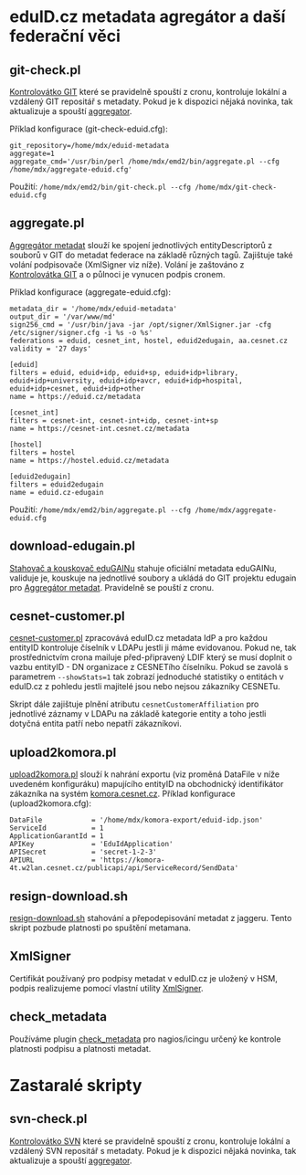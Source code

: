 # eduID.cz metadata agregátor a daší federační věci

## git-check.pl
[Kontrolovátko GIT](bin/git-check.pl) které se pravidelně spouští z cronu, kontroluje lokální a vzdálený GIT repositář s metadaty. Pokud je k dispozici nějaká novinka, tak aktualizuje a spouští [aggregator](bin/aggregate.pl).

Příklad konfigurace (git-check-eduid.cfg):
```
git_repository=/home/mdx/eduid-metadata
aggregate=1
aggregate_cmd='/usr/bin/perl /home/mdx/emd2/bin/aggregate.pl --cfg /home/mdx/aggregate-eduid.cfg'
```
Použití: ``/home/mdx/emd2/bin/git-check.pl --cfg /home/mdx/git-check-eduid.cfg``

## aggregate.pl
[Aggregátor metadat](bin/aggregate.pl) slouží ke spojení jednotlivých entityDescriptorů z souborů v GIT do metadat federace na základě různých tagů. Zajištuje také volání podpisovače (XmlSigner viz níže). Volání je zaštováno z [Kontrolovátka GIT](bin/git-check.pl) a o půlnoci je vynucen podpis cronem.

Příklad konfigurace (aggregate-eduid.cfg):
```
metadata_dir = '/home/mdx/eduid-metadata'
output_dir = '/var/www/md'
sign256_cmd = '/usr/bin/java -jar /opt/signer/XmlSigner.jar -cfg /etc/signer/signer.cfg -i %s -o %s'
federations = eduid, cesnet_int, hostel, eduid2edugain, aa.cesnet.cz
validity = '27 days'

[eduid]
filters = eduid, eduid+idp, eduid+sp, eduid+idp+library, eduid+idp+university, eduid+idp+avcr, eduid+idp+hospital, eduid+idp+cesnet, eduid+idp+other
name = https://eduid.cz/metadata

[cesnet_int]
filters = cesnet-int, cesnet-int+idp, cesnet-int+sp
name = https://cesnet-int.cesnet.cz/metadata

[hostel]
filters = hostel
name = https://hostel.eduid.cz/metadata

[eduid2edugain]
filters = eduid2edugain
name = eduid.cz-edugain
```
Použití: ``/home/mdx/emd2/bin/aggregate.pl --cfg /home/mdx/aggregate-eduid.cfg``

## download-edugain.pl
[Stahovač a kouskovač eduGAINu](bin/download-edugain.pl) stahuje oficiální metadata eduGAINu, validuje je, kouskuje na jednotlivé soubory a ukládá do GIT projektu edugain pro [Aggregátor metadat](bin/aggregate.pl). Pravidelně se pouští z cronu.

## cesnet-customer.pl
[cesnet-customer.pl](bin/cesnet-customer.pl) zpracovává eduID.cz metadata IdP a pro každou entityID kontroluje číselník v LDAPu jestli ji máme evidovanou. Pokud ne, tak prostřednictvím crona mailuje před-připravený LDIF který se musí doplnit o vazbu entityID - DN organizace z CESNETího číselníku. Pokud se zavolá s parametrem ``--showStats=1`` tak zobrazí jednoduché statistiky o entitách v eduID.cz z pohledu jestli majitelé jsou nebo nejsou zákazníky CESNETu.

Skript dále zajištuje plnění atributu ``cesnetCustomerAffiliation`` pro jednotlivé záznamy v LDAPu na základě kategorie entity a toho jestli dotyčná entita patří nebo nepatří zákazníkovi.

## upload2komora.pl
[upload2komora.pl](bin/upload2komora.pl) slouží k nahrání exportu (viz proměná DataFile v níže uvedeném konfiguráku) mapujícího entityID na obchodnický identifikátor zákazníka na systém [komora.cesnet.cz](https://komora.cesnet.cz/). Příklad konfigurace (upload2komora.cfg):

```
DataFile            = '/home/mdx/komora-export/eduid-idp.json'
ServiceId           = 1
ApplicationGarantId = 1
APIKey              = 'EduIdApplication'
APISecret           = 'secret-1-2-3'
APIURL              = 'https://komora-4t.w2lan.cesnet.cz/publicapi/api/ServiceRecord/SendData'
```

## resign-download.sh
[resign-download.sh](bin/resign-download.sh) stahování a přepodepisování metadat z jaggeru. Tento skript pozbude platnosti po spuštění metamana.

## XmlSigner
Certifikát používaný pro podpisy metadat v eduID.cz je uložený v HSM, podpis realizujeme pomocí vlastní utility [XmlSigner](https://github.com/CESNET/XmlSigner).

## check_metadata
Používáme plugin [check_metadata](https://github.com/CESNET/check_metadata) pro nagios/icingu určený ke kontrole platnosti podpisu a platnosti metadat.

# Zastaralé skripty

## svn-check.pl
[Kontrolovátko SVN](bin/svn-check.pl) které se pravidelně spouští z cronu, kontroluje lokální a vzdálený SVN repositář s metadaty. Pokud je k dispozici nějaká novinka, tak aktualizuje a spouští [aggregator](bin/aggregate.pl).

